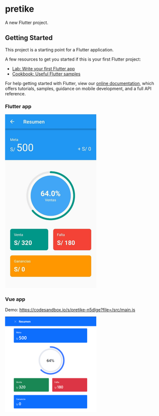 # pretike

A new Flutter project.

## Getting Started

This project is a starting point for a Flutter application.

A few resources to get you started if this is your first Flutter project:

- [Lab: Write your first Flutter app](https://flutter.dev/docs/get-started/codelab)
- [Cookbook: Useful Flutter samples](https://flutter.dev/docs/cookbook)

For help getting started with Flutter, view our
[online documentation](https://flutter.dev/docs), which offers tutorials,
samples, guidance on mobile development, and a full API reference.

### Flutter app
<p>
  <a href="https://www.youtube.com/shorts/D6lXGheDsqY" target="_blank" rel="noreferrer">
    <img
      src="https://raw.githubusercontent.com/kenyk7/pretike/main/screens/flutter.jpeg"
      alt="Img"
      width="300"
    />
  </a>
</p>

### Vue app

Demo: https://codesandbox.io/s/pretike-n5dlge?file=/src/main.js

<p>
  <a href="https://www.youtube.com/shorts/D6lXGheDsqY" target="_blank" rel="noreferrer">
    <img
      src="https://raw.githubusercontent.com/kenyk7/pretike/main/screens/web-vue.png"
      alt="Img"
      width="300"
    />
  </a>
</p>
